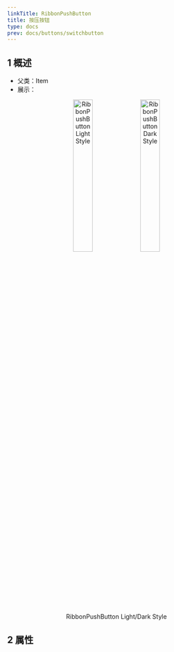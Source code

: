 ```yaml
---
linkTitle: RibbonPushButton
title: 按压按钮
type: docs
prev: docs/buttons/switchbutton
---
```


## 1 概述
+ 父类：Item
+ 展示：
<div align="center">
    <div align="center">
        <img src="/imgs/RibbonPushButton/RPB-light.png" alt="RibbonPushButton Light Style" style="width:30%; height:auto;">
        <img src="/imgs/RibbonPushButton/RPB-dark.png" alt="RibbonPushButton Dark Style" style="width:30%; height:auto;">
    </div>
    <p align="center">RibbonPushButton Light/Dark Style</p>
</div>

## 2 属性